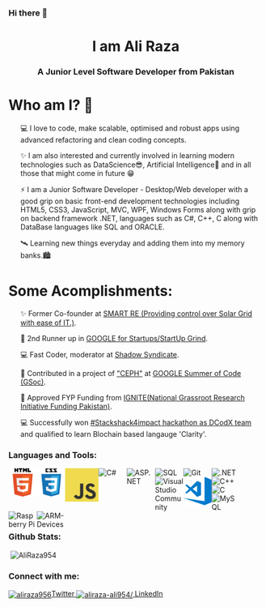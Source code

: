 ### Hi there 👋

<!--
**AliRaza954/AliRaza954** is a ✨ _special_ ✨ repository because its `README.md` (this file) appears on your GitHub profile.

Here are some ideas to get you started:

- 🔭 I’m currently working on ...
- 🌱 I’m currently learning ...
- 👯 I’m looking to collaborate on ...
- 🤔 I’m looking for help with ...
- 💬 Ask me about ...
- 📫 How to reach me: ...
- 😄 Pronouns: ...
- ⚡ Fun fact: ...
-->
<h1 align="center">I am Ali Raza</h1>
<h3 align="center">A Junior Level Software Developer from Pakistan</h3>

# Who am I? 🤔
<p>
<list>
<ul> 💻 I love to code, make scalable, optimised and robust apps using advanced refactoring and clean coding concepts. </ul>
<ul> ✨ I am also interested and currently involved in learning modern technologies such as DataScience😎, Artificial Intelligence🤖 and in all those that might come in future 😁</ul>
<ul> ⚡️ I am a Junior Software Developer - Desktop/Web developer with a good grip on basic front-end development technologies including HTML5, CSS3, JavaScript, MVC, WPF, Windows Forms along with grip on backend framework .NET, languages such as C#, C++, C along with DataBase languages like SQL and ORACLE. </ul>
<ul> 🛰 Learning new things everyday and adding them into my memory banks.🏙 </ul>
</list>
</p>
<div></div>

# Some Acomplishments: 
<p>
  <list>
    <ul> ✨ Former Co-founder at <a href = "https://www.facebook.com/SmarPVS">SMART RE (Providing control over Solar Grid with ease of IT.)</a>.</ul>
    <ul> 📸 2nd Runner up in <a href = "https://www.facebook.com/SmarPVS/photos/a.107016540782723/107017530782624">GOOGLE for Startups/StartUp Grind</a>.</ul>
    <ul> 💻 Fast Coder, moderator at <a href = "https://discord.com/channels/612170980718280724/613595782116933651">Shadow Syndicate</a>.</ul>
    <ul> 🤝 Contributed in a project of <a href = "https://ceph.io/gsoc-2020/">"CEPH"</a> at <a href = "https://summerofcode.withgoogle.com/archive/2020/projects/6519627653316608/">GOOGLE Summer of Code (GSoc)</a>.</ul>
    <ul> 🚀 Approved FYP Funding from <a href = "https://drive.google.com/file/d/1zqAjIFk0ynvJS15RNdIp--D8FUSG161L/view?usp=sharing">IGNITE(National Grassroot Research Initiative Funding Pakistan)</a>.</ul>
    <ul> 💻 Successfully won <a href = "https://www.facebook.com/StacksPakistan/posts/172903454650907">#Stackshack4impact hackathon as DCodX team</a> and qualified to learn Blochain based langauge 'Clarity'.</ul>
  </list>
</p>
<div></div>

### Languages and Tools:

<img align="left" alt="HTML5" width="56px" src="https://raw.githubusercontent.com/github/explore/80688e429a7d4ef2fca1e82350fe8e3517d3494d/topics/html/html.png" />
<img align="left" alt="CSS3" width="56px" src="https://raw.githubusercontent.com/github/explore/80688e429a7d4ef2fca1e82350fe8e3517d3494d/topics/css/css.png" />
<img align="left" alt="JavaScript" width="66px" src="https://raw.githubusercontent.com/github/explore/80688e429a7d4ef2fca1e82350fe8e3517d3494d/topics/javascript/javascript.png" />
<img align="left" alt="C#" width="56px" src="https://camo.githubusercontent.com/52045ed9d775b4ac9286e51c28b878edca6bb1750815b423c8d06c7976040ab7/68747470733a2f2f6d617274696e63686176657a2e6769746875622e696f2f4173736574732f4c6f676f732f6373686172702e737667" />
<img align="left" alt="ASP.NET" width="56px" src="https://a43d55f6a02c4be185ce-9cfa4cf7c673a59966ad8296f4c88804.ssl.cf3.rackcdn.com/UsersOnline/ASP-net-logo.png" />
<img align="left" alt="SQL" width="56px" src="https://w7.pngwing.com/pngs/28/601/png-transparent-sql-logo-illustration-microsoft-azure-sql-database-microsoft-sql-server-database-blue-text-logo-thumbnail.png" />
<img align="left" alt="Git" width="56px" src="https://e7.pngegg.com/pngimages/713/558/png-clipart-computer-icons-pro-git-github-logo-text-logo-thumbnail.png" />
<img align="left" alt=".NET" width="56px" src="https://d1yjjnpx0p53s8.cloudfront.net/styles/logo-thumbnail/s3/072015/ms-.net-framework.jpg?itok=_sHbgY_h" />
<img align="left" alt="Visual Studio Community" width="56px" src="https://upload.wikimedia.org/wikipedia/commons/thumb/c/cd/Visual_Studio_2017_Logo.svg/1024px-Visual_Studio_2017_Logo.svg.png" />
<img align="left" alt="Visual Studio Code" width="56px" src="https://raw.githubusercontent.com/github/explore/80688e429a7d4ef2fca1e82350fe8e3517d3494d/topics/visual-studio-code/visual-studio-code.png" /> 
<br>
<img align="left" alt="C++" width="56px" src="https://upload.wikimedia.org/wikipedia/commons/thumb/1/18/ISO_C%2B%2B_Logo.svg/1200px-ISO_C%2B%2B_Logo.svg.png" />
<img align="left" alt="C" width="56px" src="https://upload.wikimedia.org/wikipedia/commons/1/19/C_Logo.png" />
<img align="left" alt="MySQL" width="56px" src="https://timebusinessnews.com/wp-content/uploads/MySQL-%E0%B8%84%E0%B8%B7%E0%B8%AD%E0%B8%AD%E0%B8%B0%E0%B9%84%E0%B8%A3.png" />
<img align="left" alt="Raspberry Pi" width="56px" src="https://www.raspberrypi.org/app/uploads/2011/10/Raspi-PGB001.png" />
<img align="left" alt="ARM-Devices" width="56px" src="https://scx2.b-cdn.net/gfx/news/2014/armlogo.jpg" />
<br><br><br>
<br><br>

### Github Stats: 

<p>&nbsp;<img align="center" src="https://github-readme-stats.vercel.app/api?username=AliRaza954&show_icons=true&locale=en" alt="AliRaza954" /></p>

### Connect with me:

<!--<p align="left">-->
<a href="https://twitter.com/aliraza956" target="blank"><img align="center" src="https://www.designbust.com/download/635/png/twitter_logo_transparent_background512.png" alt="aliraza956" height="50" width="50" />Twitter </a>
<a href="https://www.linkedin.com/in/aliraza-ali954/" target="blank"><img align="center" src="https://encrypted-tbn0.gstatic.com/images?q=tbn:ANd9GcSH94_LS9K1C2L1VyB9EHUX7FyhnlAsYmwsHw&usqp=CAU" alt="aliraza-ali954/" height="30" width="30" /> LinkedIn</a>
<!--</p>-->
